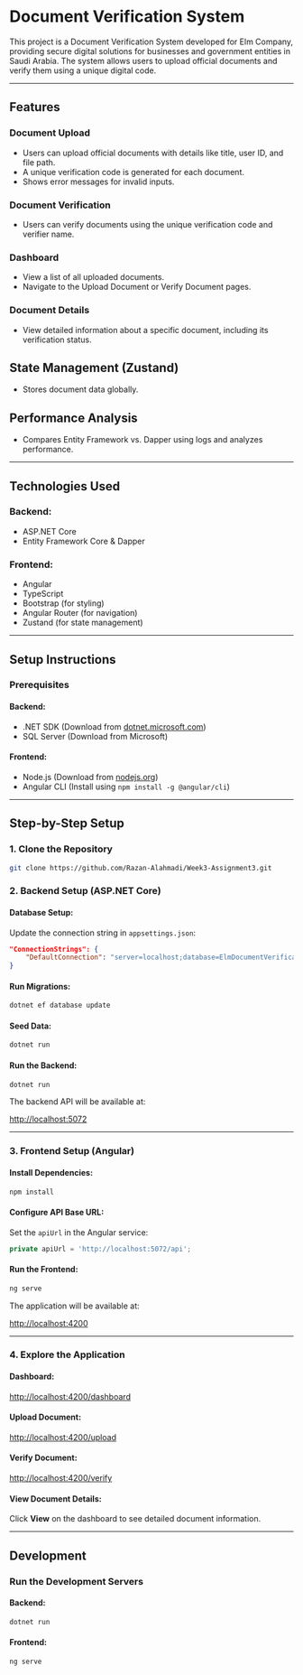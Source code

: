 # Document Verification System

This project is a Document Verification System developed for Elm Company, providing secure digital solutions for businesses and government entities in Saudi Arabia. The system allows users to upload official documents and verify them using a unique digital code.

---

## Features

### Document Upload
- Users can upload official documents with details like title, user ID, and file path.
- A unique verification code is generated for each document.
- Shows error messages for invalid inputs.

### Document Verification
- Users can verify documents using the unique verification code and verifier name.

### Dashboard
- View a list of all uploaded documents.
- Navigate to the Upload Document or Verify Document pages.

### Document Details
- View detailed information about a specific document, including its verification status.

## State Management (Zustand)
- Stores document data globally.

## Performance Analysis
- Compares Entity Framework vs. Dapper using logs and analyzes performance.

---

## Technologies Used

### Backend:
- ASP.NET Core
- Entity Framework Core & Dapper

### Frontend:
- Angular
- TypeScript
- Bootstrap (for styling)
- Angular Router (for navigation)
- Zustand (for state management)

---

## Setup Instructions

### Prerequisites

#### Backend:
- .NET SDK (Download from [dotnet.microsoft.com](https://dotnet.microsoft.com))
- SQL Server (Download from Microsoft)

#### Frontend:
- Node.js (Download from [nodejs.org](https://nodejs.org))
- Angular CLI (Install using `npm install -g @angular/cli`)

---

## Step-by-Step Setup

### 1. Clone the Repository

```bash
git clone https://github.com/Razan-Alahmadi/Week3-Assignment3.git
```

### 2. Backend Setup (ASP.NET Core)

#### Database Setup:

Update the connection string in `appsettings.json`:

```json
"ConnectionStrings": {
    "DefaultConnection": "server=localhost;database=ElmDocumentVerificationDB;user=root;password=12345678;"
}
```

#### Run Migrations:

```bash
dotnet ef database update
```

#### Seed Data:

```bash
dotnet run
```

#### Run the Backend:

```bash
dotnet run
```

The backend API will be available at:

[http://localhost:5072](http://localhost:5072)

---

### 3. Frontend Setup (Angular)

#### Install Dependencies:

```bash
npm install
```

#### Configure API Base URL:

Set the `apiUrl` in the Angular service:

```typescript
private apiUrl = 'http://localhost:5072/api';
```

#### Run the Frontend:

```bash
ng serve
```

The application will be available at:

[http://localhost:4200](http://localhost:4200)

---

### 4. Explore the Application

#### Dashboard:
[http://localhost:4200/dashboard](http://localhost:4200/dashboard)

#### Upload Document:
[http://localhost:4200/upload](http://localhost:4200/upload)

#### Verify Document:
[http://localhost:4200/verify](http://localhost:4200/verify)

#### View Document Details:
Click **View** on the dashboard to see detailed document information.

---

## Development

### Run the Development Servers

#### Backend:

```bash
dotnet run
```

#### Frontend:

```bash
ng serve
```
